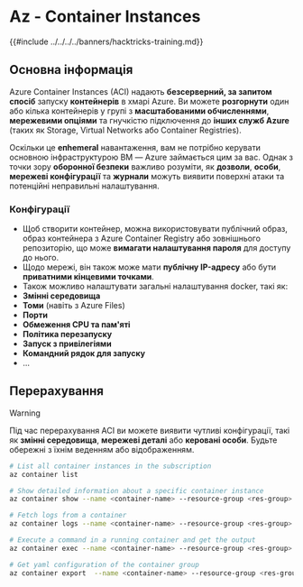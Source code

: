 # Az - Container Instances

{{#include ../../../../banners/hacktricks-training.md}}

## Основна інформація

Azure Container Instances (ACI) надають **безсерверний, за запитом спосіб** запуску **контейнерів** в хмарі Azure. Ви можете **розгорнути** один або кілька контейнерів у групі з **масштабованими обчисленнями**, **мережевими опціями** та гнучкістю підключення до **інших служб Azure** (таких як Storage, Virtual Networks або Container Registries).

Оскільки це **епhemeral** навантаження, вам не потрібно керувати основною інфраструктурою ВМ — Azure займається цим за вас. Однак з точки зору **оборонної безпеки** важливо розуміти, як **дозволи**, **особи**, **мережеві конфігурації** та **журнали** можуть виявити поверхні атаки та потенційні неправильні налаштування.

### Конфігурації

- Щоб створити контейнер, можна використовувати публічний образ, образ контейнера з Azure Container Registry або зовнішнього репозиторію, що може **вимагати налаштування пароля** для доступу до нього.
- Щодо мережі, він також може мати **публічну IP-адресу** або бути **приватними кінцевими точками**.
- Також можливо налаштувати загальні налаштування docker, такі як:
- **Змінні середовища**
- **Томи** (навіть з Azure Files)
- **Порти**
- **Обмеження CPU та пам'яті**
- **Політика перезапуску**
- **Запуск з привілегіями**
- **Командний рядок для запуску**
- ...

## Перерахування

> [!WARNING]
> Під час перерахування ACI ви можете виявити чутливі конфігурації, такі як **змінні середовища**, **мережеві деталі** або **керовані особи**. Будьте обережні з їхнім веденням або відображенням.
```bash
# List all container instances in the subscription
az container list

# Show detailed information about a specific container instance
az container show --name <container-name> --resource-group <res-group>

# Fetch logs from a container
az container logs --name <container-name> --resource-group <res-group>

# Execute a command in a running container and get the output
az container exec --name <container-name> --resource-group <res-group> --exec-command "ls"

# Get yaml configuration of the container group
az container export  --name <container-name> --resource-group <res-group>
```


